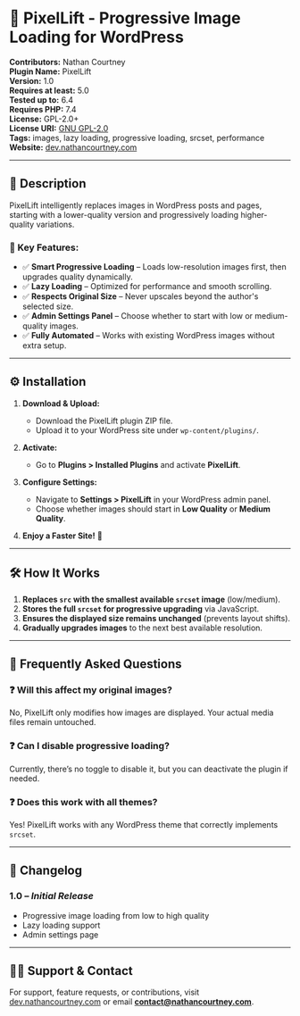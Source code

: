 # 📌 PixelLift - Progressive Image Loading for WordPress

**Contributors:** Nathan Courtney  
**Plugin Name:** PixelLift  
**Version:** 1.0  
**Requires at least:** 5.0  
**Tested up to:** 6.4  
**Requires PHP:** 7.4  
**License:** GPL-2.0+  
**License URI:** [GNU GPL-2.0](https://www.gnu.org/licenses/gpl-2.0.html)  
**Tags:** images, lazy loading, progressive loading, srcset, performance  
**Website:** [dev.nathancourtney.com](https://dev.nathancourtney.com)  

---

## 🚀 Description

PixelLift intelligently replaces images in WordPress posts and pages, starting with a lower-quality version and progressively loading higher-quality variations.

### 🔹 Key Features:
- ✅ **Smart Progressive Loading** – Loads low-resolution images first, then upgrades quality dynamically.
- ✅ **Lazy Loading** – Optimized for performance and smooth scrolling.
- ✅ **Respects Original Size** – Never upscales beyond the author's selected size.
- ✅ **Admin Settings Panel** – Choose whether to start with low or medium-quality images.
- ✅ **Fully Automated** – Works with existing WordPress images without extra setup.

---

## ⚙️ Installation

1. **Download & Upload:**  
   - Download the PixelLift plugin ZIP file.  
   - Upload it to your WordPress site under `wp-content/plugins/`.  

2. **Activate:**  
   - Go to **Plugins > Installed Plugins** and activate **PixelLift**.  

3. **Configure Settings:**  
   - Navigate to **Settings > PixelLift** in your WordPress admin panel.  
   - Choose whether images should start in **Low Quality** or **Medium Quality**.  

4. **Enjoy a Faster Site!** 🎉  

---

## 🛠️ How It Works

1. **Replaces `src` with the smallest available `srcset` image** (low/medium).  
2. **Stores the full `srcset` for progressive upgrading** via JavaScript.  
3. **Ensures the displayed size remains unchanged** (prevents layout shifts).  
4. **Gradually upgrades images** to the next best available resolution.  

---

## 📌 Frequently Asked Questions

### ❓ Will this affect my original images?
No, PixelLift only modifies how images are displayed. Your actual media files remain untouched.

### ❓ Can I disable progressive loading?
Currently, there’s no toggle to disable it, but you can deactivate the plugin if needed.

### ❓ Does this work with all themes?
Yes! PixelLift works with any WordPress theme that correctly implements `srcset`.

---

## 📝 Changelog

### **1.0** – *Initial Release*
- Progressive image loading from low to high quality  
- Lazy loading support  
- Admin settings page  

---

## 👨‍💻 Support & Contact
For support, feature requests, or contributions, visit [dev.nathancourtney.com](https://dev.nathancourtney.com) or email **[contact@nathancourtney.com](mailto:contact@nathancourtney.com)**.  
